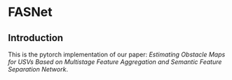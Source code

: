 # FASNet


## Introduction

This is the pytorch implementation of our paper: *Estimating Obstacle Maps for USVs Based on Multistage Feature Aggregation and Semantic Feature Separation Network*.

